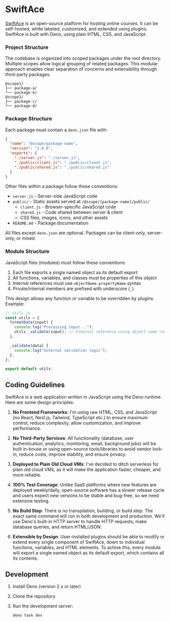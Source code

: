 # SwiftAce

[SwiftAce](https://swiftace.org) is an open-source platform for hosting online
courses. It can be self-hosted, white labeled, customized, and extended using
plugins. SwiftAce is built with Deno, using plain HTML, CSS, and JavaScript.

### Project Structure

The codebase is organized into scoped packages under the root directory.
Multiple scopes allow logical grouping of related packages. This modular
approach enables clear separation of concerns and extensibility through
third-party packages.

```
@scope1/            
├── package-a/     
└── package-b/     
@scope2/            
├── package-c/     
└── package-d/
```

### Package Structure

Each package must contain a `deno.json` file with:

```json
{
  "name": "@scope/package-name",
  "version": "1.0.0",
  "exports": {
    "./server.js": "./server.js",
    "./public/client.js": "./public/client.js",
    "./public/shared.js": "./public/shared.js"
  }
}
```

Other files within a package follow these conventions:

- `server.js` - Server-side JavaScript code
- `public/` - Static assets served at `/@scope/[package-name]/public/`
  - `client.js` - Browser-specific JavaScript code
  - `shared.js` - Code shared between server & client
  - CSS files, images, icons, and other assets
- `README.md` - Package documentation

All files except `deno.json` are optional. Packages can be client-only,
server-only, or mixed.

### Module Structure

JavaScript files (modules) must follow these conventions:

1. Each file exports a single named object as its default export
2. All functions, variables, and classes must be properties of this object
3. Internal references must use `objectName.propertyName` syntax
4. Private/internal members are prefixed with underscore (`_`)

This design allows any function or variable to be overridden by plugins.
Example:

```javascript
// utils.js
const utils = {
  formatData(input) {
    console.log("Processing input...");
    utils._validate(input); // Internal reference using object name (not this)
  },

  _validate(data) {
    console.log("Internal validation logic");
  },
};

export default utils;
```

## Coding Guidelines

SwiftAce is a web application written in JavaScript using the Deno runtime. Here
are some design principles:

1. **No Frontend Frameworks**: I'm using raw HTML, CSS, and JavaScript (no
   React, Next.js, Tailwind, TypeScript etc.) to ensure maximum control, reduce
   complexity, allow customization, and improve performance.

2. **No Third-Party Services**: All functionality (database, user
   authentication, analytics, monitoring, email, background jobs) will be built
   in-house or using open-source tools/libraries to avoid vendor lock-in, reduce
   costs, improve stability, and ensure privacy.

3. **Deployed to Plain Old Cloud VMs**: I've decided to ditch serverless for
   plain old cloud VMs, as it will make the application faster, cheaper, and
   more reliable.

4. **100% Test Coverage**: Unlike SaaS platforms where new features are deployed
   weekly/daily, open-source software has a slower release cycle and users
   expect new versions to be stable and bug-free, so we need extensive testing.

5. **No Build Step**: There is no transpilation, building, or build step. The
   exact same command will run in both development and production. We'll use
   Deno's built-in HTTP server to handle HTTP requests, make database queries,
   and return HTML/JSON.

6. **Extensible by Design**: User-installed plugins should be able to modify or
   extend every single component of SwiftAce, down to individual functions,
   variables, and HTML elements. To achive this, every module will export a
   single named object as its default export, which contains all its contents.

## Development

1. Install Deno (version 2.x or later)

2. Clone the repository

3. Run the development server:
   ```bash
   deno task dev
   ```
